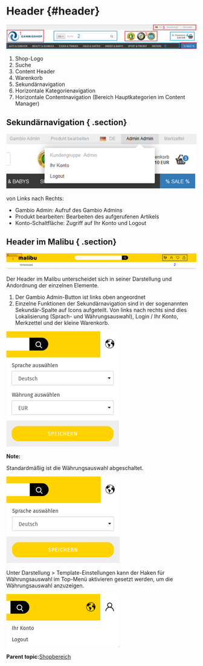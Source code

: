 # Header {#header}

![](Bilder/Abb009_Header_.png "Header des Shopbereichs")

1.  Shop-Logo
2.  Suche
3.  Content Header
4.  Warenkorb
5.  Sekundärnavigation
6.  Horizontale Kategorienavigation
7.  Horizontale Contentnavigation \(Bereich Hauptkategorien im Content Manager\)

## Sekundärnavigation { .section}

![](Bilder/Abb010_Sekundaernavigation.PNG "Sekundärnavigation")

von Links nach Rechts:

-   Gambio Admin: Aufruf des Gambio Admins
-   Produkt bearbeiten: Bearbeiten des aufgerufenen Artikels
-   Konto-Schaltfläche: Zugriff auf Ihr Konto und Logout

## Header im Malibu { .section}

![](Bilder/MalibuShopansichtHeader.png "Header im Malibu")

Der Header im Malibu unterscheidet sich in seiner Darstellung und Andordnung der einzelnen Elemente.

1.  Der Gambio Admin-Button ist links oben angeordnet
2.  Einzelne Funktionen der Sekundärnavigation sind in der sogenannten Sekundär-Spalte auf Icons aufgeteilt. Von links nach rechts sind dies Lokalisierung \(Sprach- und Währungsauswahl\), Login / Ihr Konto, Merkzettel und der kleine Warenkorb.

![](Bilder/MalibuShopansichtHeaderLokalisierungSprachauswahlWaehrungsauswahl.png "Ausgeklappte Lokalisierung")

**Note:**

Standardmäßig ist die Währungsauswahl abgeschaltet.

![](Bilder/MalibuShopansichtHeaderLokalisierungSprachauswahl.png "Lokalisierung mit abgeschalteter Währungsauswahl")

Unter Darstellung \> Template-Einstellungen kann der Haken für Währungsauswahl im Top-Menü aktivieren gesetzt werden, um die Währungsauswahl anzuzeigen.

![](Bilder/MalibuShopansichtHeaderMeinKonto.png "Aufgeklapptes Konto-Dropdown nach dem Anmelden")

**Parent topic:**[Shopbereich](3_1_Shopbereich.md)

